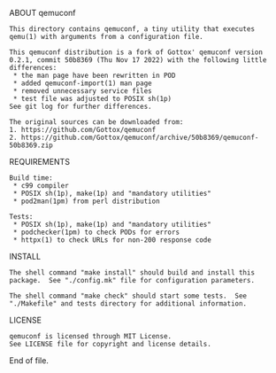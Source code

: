 ABOUT qemuconf

    This directory contains qemuconf, a tiny utility that executes
    qemu(1) with arguments from a configuration file.

    This qemuconf distribution is a fork of Gottox' qemuconf version
    0.2.1, commit 50b8369 (Thu Nov 17 2022) with the following little
    differences:
     * the man page have been rewritten in POD
     * added qemuconf-import(1) man page
     * removed unnecessary service files
     * test file was adjusted to POSIX sh(1p)
    See git log for further differences.

    The original sources can be downloaded from:
    1. https://github.com/Gottox/qemuconf
    2. https://github.com/Gottox/qemuconf/archive/50b8369/qemuconf-50b8369.zip

REQUIREMENTS

    Build time:
     * c99 compiler
     * POSIX sh(1p), make(1p) and "mandatory utilities"
     * pod2man(1pm) from perl distribution

    Tests:
     * POSIX sh(1p), make(1p) and "mandatory utilities"
     * podchecker(1pm) to check PODs for errors
     * httpx(1) to check URLs for non-200 response code

INSTALL

    The shell command "make install" should build and install this
    package.  See "./config.mk" file for configuration parameters.

    The shell command "make check" should start some tests.  See
    "./Makefile" and tests directory for additional information.

LICENSE

    qemuconf is licensed through MIT License.
    See LICENSE file for copyright and license details.

End of file.
